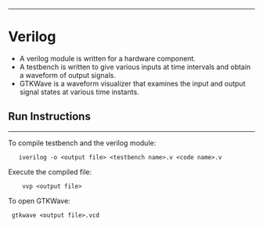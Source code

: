  ---
 # Verilog
* A verilog module is written for a hardware component.
* A testbench is written to give various inputs at time intervals and obtain a waveform of output signals.
* GTKWave is a waveform visualizer that examines the input and output signal states at various time instants.

## Run Instructions
---
To compile testbench and the verilog module:
```
​   iverilog -o <output file> <testbench name>.v <code name>.v
```
Execute the compiled file:
```
    vvp <output file> 
```
To open GTKWave:
```
 gtkwave <output file>.vcd
```